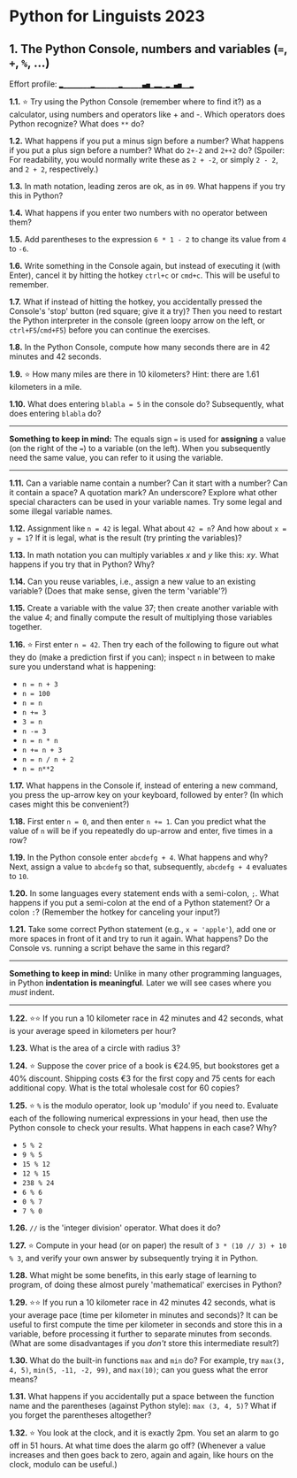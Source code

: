 # Python for Linguists 2023

## 1. The Python Console, numbers and variables (`=`, `+`, `%`, ...)

Effort profile: `▂▁▁▁▁▁▁▁▂▁▁▁▁▁▁▂▁▁▁▁▁▄▅▁▂▂▁▂▁▄▅▁▁▂` 




**1.1.** ⭐ Try using the Python Console (remember where to find it?) as a calculator, using numbers and operators like + and -. Which operators does Python recognize? What does `**` do?

**1.2.** What happens if you put a minus sign before a number? What happens if you put a plus sign before a number? What do `2+-2` and `2++2` do? (Spoiler: For readability, you would normally write these as `2 + -2`, or simply `2 - 2`, and `2 + 2`, respectively.) <!-- TP2 -->

**1.3.** In math notation, leading zeros are ok, as in `09`. What happens if you try this in Python? <!-- TP2 -->

**1.4.** What happens if you enter two numbers with no operator between them? <!-- TP2 -->

**1.5.** Add parentheses to the expression `6 * 1 - 2` to change its value from `4` to `-6`. <!-- TP2 -->

**1.6.** Write something in the Console again, but instead of executing it (with Enter), cancel it by hitting the hotkey `ctrl+c` or `cmd+c`. This will be useful to remember.

**1.7.** What if instead of hitting the hotkey, you accidentally pressed the Console's 'stop' button (red square; give it a try)? Then you need to restart the Python interpreter in the console (green loopy arrow on the left, or `ctrl+F5`/`cmd+F5`) before you can continue the exercises.

**1.8.** In the Python Console, compute how many seconds there are in 42 minutes and 42 seconds. <!-- TP2 -->

**1.9.** ⭐ How many miles are there in 10 kilometers? Hint: there are 1.61 kilometers in a mile. <!-- TP2 -->


**1.10.** What does entering `blabla = 5` in the console do? Subsequently, what does entering `blabla` do?

- - - - - -
**Something to keep in mind:** The equals sign `=` is used for **assigning** a value (on the right of the `=`) to a variable (on the left). When you subsequently need the same value, you can refer to it using the variable.
- - - - -

**1.11.** Can a variable name contain a number? Can it start with a number? Can it contain a space? A quotation mark? An underscore? Explore what other special characters can be used in your variable names. Try some legal and some illegal variable names.

**1.12.** Assignment like `n = 42` is legal. What about `42 = n`? And how about `x = y = 1`? If it is legal, what is the result (try printing the variables)? <!-- TP2 -->

**1.13.** In math notation you can multiply variables _x_ and _y_ like this: _xy_. What happens if you try that in Python? Why? <!-- TP2 -->

**1.14.** Can you reuse variables, i.e., assign a new value to an existing variable? (Does that make sense, given the term 'variable'?)

**1.15.** Create a variable with the value 37; then create another variable with the value 4; and finally compute the result of multiplying those variables together. <!-- P4L -->

**1.16.** ⭐ First enter `n = 42`. Then try each of the following to figure out what they do (make a prediction first if you can); inspect `n` in between to make sure you understand what is happening: 
- `n = n + 3`
- `n = 100` 
- `n = n`
- `n += 3` 
- `3 = n` 
- `n -= 3` 
- `n = n * n`
- `n += n + 3`
- `n = n / n + 2`
- `n = n**2`

**1.17.** What happens in the Console if, instead of entering a new command, you press the up-arrow key on your keyboard, followed by enter? (In which cases might this be convenient?) 

**1.18.** First enter `n = 0`, and then enter `n += 1`. Can you predict what the value of `n` will be if you repeatedly do up-arrow and enter, five times in a row?

**1.19.** In the Python console enter `abcdefg + 4`. What happens and why? Next, assign a value to `abcdefg` so that, subsequently, `abcdefg + 4` evaluates to `10`. <!-- TP3 -->

**1.20.** In some languages every statement ends with a semi-colon, `;`. What happens if you put a semi-colon at the end of a Python statement? Or a colon `:`? (Remember the hotkey for canceling your input?) <!-- TP2 -->

**1.21.** Take some correct Python statement (e.g., `x = 'apple'`), add one or more spaces in front of it and try to run it again. What happens? Do the Console vs. running a script behave the same in this regard?

- - - - - -
**Something to keep in mind:** Unlike in many other programming languages, in Python **indentation is meaningful**. Later we will see cases where you _must_ indent.
- - - - -

**1.22.** ⭐⭐ If you run a 10 kilometer race in 42 minutes and 42 seconds, what is your average speed in kilometers per hour? <!-- TP2 -->

**1.23.** What is the area of a circle with radius 3? <!-- TP2 -->

**1.24.** ⭐ Suppose the cover price of a book is €24.95, but bookstores get a 40% discount. Shipping costs €3 for the first copy and 75 cents for each additional copy. What is the total wholesale cost for 60 copies?  <!-- TP2 -->

**1.25.** ⭐ `%` is the modulo operator, look up 'modulo' if you need to. Evaluate each of the following numerical expressions in your head, then use the Python console to check your results. What happens in each case? Why? 
- `5 % 2` 
- `9 % 5` 
- `15 % 12` 
- `12 % 15` 
- `238 % 24` 
- `6 % 6` 
- `0 % 7` 
- `7 % 0`  <!-- TP3 -->

**1.26.** `//` is the 'integer division' operator. What does it do?

**1.27.** ⭐ Compute in your head (or on paper) the result of `3 * (10 // 3) + 10 % 3`, and verify your own answer by subsequently trying it in Python.

**1.28.** What might be some benefits, in this early stage of learning to program, of doing these almost purely 'mathematical' exercises in Python?

**1.29.** ⭐⭐ If you run a 10 kilometer race in 42 minutes 42 seconds, what is your average pace (time per kilometer in minutes and seconds)? It can be useful to first compute the time per kilometer in seconds and store this in a variable, before processing it further to separate minutes from seconds. (What are some disadvantages if you _don't_ store this intermediate result?) <!-- TP2 -->

**1.30.** What do the built-in functions `max` and `min` do? For example, try `max(3, 4, 5)`, `min(5, -11, -2, 99)`, and `max(10)`; can you guess what the error means?

**1.31.** What happens if you accidentally put a space between the function name and the parentheses (against Python style): `max (3, 4, 5)`? What if you forget the parentheses altogether?

**1.32.** ⭐ You look at the clock, and it is exactly 2pm. You set an alarm to go off in 51 hours. At what time does the alarm go off? (Whenever a value increases and then goes back to zero, again and again, like hours on the clock, modulo can be useful.) <!-- TP3 -->


